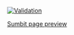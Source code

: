 [![Validation](https://github.com/hpache/SignLanguageWebsite/actions/workflows/main.yml/badge.svg)](https://github.com/hpache/SignLanguageWebsite/actions/workflows/main.yml)

[Sumbit page preview](https://htmlpreview.github.io/?https://github.com/hpache/SignLanguageWebsite/blob/main/pages/submit.html)
